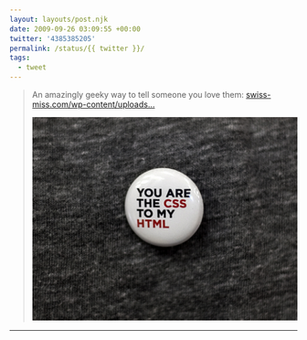 ```yaml
---
layout: layouts/post.njk
date: 2009-09-26 03:09:55 +00:00
twitter: '4385385205'
permalink: /status/{{ twitter }}/
tags: 
  - tweet
---
```


> An amazingly geeky way to tell someone you love them: [swiss-miss.com/wp-content/uploads…](https://www.swiss-miss.com/wp-content/uploads/2009/09/Picture-93-480x368.png)
> 
> ![1" button that says You are the CSS to my HTML](/img/Picture-93-480x368.png)

---
